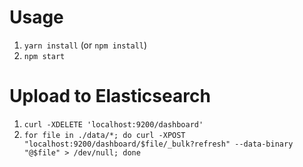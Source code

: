 # Usage
1. `yarn install` (or `npm install`)
2. `npm start`

# Upload to Elasticsearch
1. `curl -XDELETE 'localhost:9200/dashboard'`
2. `for file in ./data/*; do curl -XPOST "localhost:9200/dashboard/$file/_bulk?refresh" --data-binary "@$file" > /dev/null; done`
